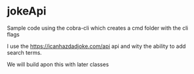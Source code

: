 # jokeApi

Sample code using the cobra-cli which creates a cmd folder with the cli flags

I use the https://icanhazdadjoke.com/api api and wity the ability to add search terms.

We will build apon this with later classes 
